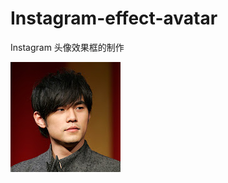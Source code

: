 # Instagram-effect-avatar

Instagram 头像效果框的制作

![最终效果图](https://github.com/csheng-github/Instagram-effect-avatar/blob/d699713ca810e159cdd09a91dddaf80c53e2316c/Jay-Chou.jpg)